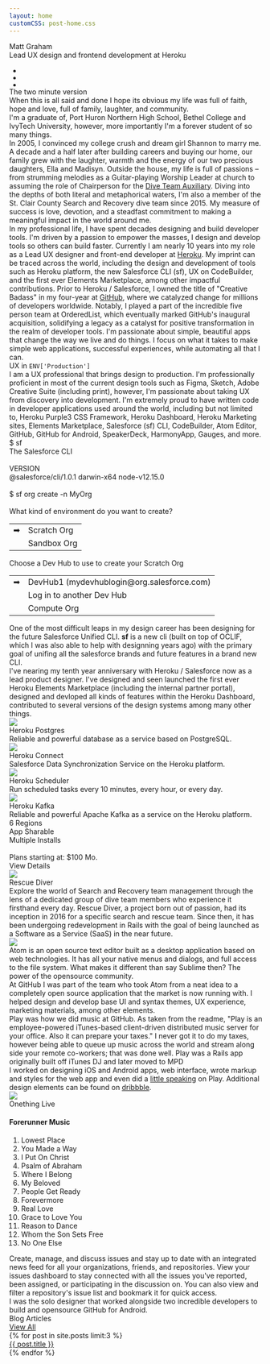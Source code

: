 ```yaml
---
layout: home
customCSS: post-home.css
---
```


<div class="welcome text-center">
    <div class="mb-3 text-5xl md:text-7xl lg:text-8xl uppercase lg:tracking-widest font-light">Matt Graham</div>
    <div class="text-red-500 font-serif text-xl md:text-2xl tracking-wide m-3">Lead UX design and frontend development at Heroku</div>
    <ul class="flex items-center my-6">
      <li class="mx-4">
        <a href="http://twitter.com/mattgraham" target="_blank">
          <div class="icon-x h-12 md:h-12 w-12 md:w-12"></div>
        </a>
      </li>
      <li class="mx-4">
        <a href="http://github.com/mattgraham" target="_blank">
          <div class="icon-github h-12 md:h-12 w-12 md:w-12"></div>
        </a>
      </li>
      <li class="mx-4">
        <a href="http://dribbble.com/mattgraham" target="_blank">
          <div class="icon-dribbble h-12 md:h-12 w-12 md:w-12"></div>
        </a>
      </li>
    </ul>
</div>

<div id="about" class="p-4 mb-12">  
  <div class="max-w-screen-lg	mx-auto py-8">
    <div class="text-5xl my-12 font-serif text-center">The two minute version</div>
    <div class="grid grid-cols-1 md:grid-cols-2 gap-8">
      <div>
        <div class="text-xl text-slate-700 leading-8 mb-6 max-w-prose mx-auto">
          When this is all said and done I hope its obvious my life was full of faith, hope and love, full of family, laughter, and community.
        </div>
        <div class="text-xl text-slate-700 leading-8 mb-6 max-w-prose mx-auto">
          I'm a graduate of, Port Huron Northern High School, Bethel College and IvyTech University, however, more importantly I'm a forever student of so many things.</div>
        <div class="text-xl text-slate-700 leading-8 mb-6 max-w-prose mx-auto">
          In 2005, I convinced my college crush and dream girl Shannon to marry me. A decade and a half later after building careers and buying our home, our family grew with the laughter, warmth and the energy of our two precious daughters, Ella and Madisyn. Outside the house, my life is full of passions – from strumming melodies as a Guitar-playing Worship Leader at church to assuming the role of Chairperson for the <a href="https://diveteamauxiliary.org" target="_blank">Dive Team Auxiliary</a>. Diving into the depths of both literal and metaphorical waters, I'm also a member of the St. Clair County Search and Recovery dive team since 2015. My measure of success is love, devotion, and a steadfast commitment to making a meaningful impact in the world around me.
        </div>
      </div>
      <div>
        <div class="text-xl text-slate-700 leading-8 mb-6 max-w-prose mx-auto">
          In my professional life, I have spent decades designing and build developer tools. I'm driven by a passion to empower the masses, I design and develop tools so others can build faster. Currently I am nearly 10 years into my role as a Lead UX designer and front-end developer at <a href="https://heroku.com" target="_blank">Heroku</a>. My imprint can be traced across the world, including the design and development of tools such as Heroku platform, the new Salesforce CLI (sf), UX on CodeBuilder, and the first ever Elements Marketplace, among other impactful contributions. Prior to Heroku / Salesforce, I owned the title of "Creative Badass" in my four-year at <a href="https://github.com" target="_blank">GitHub</a>, where we catalyzed change for millions of developers worldwide. Notably, I played a part of the incredible five person team at OrderedList, which eventually marked GitHub's inaugural acquisition, solidifying a legacy as a catalyst for positive transformation in the realm of developer tools. I'm passionate about simple, beautiful apps that change the way we live and do things. I focus on what it takes to make simple web applications, successful experiences, while automating all that I can.
        </div>
      </div>
    </div>
  </div>
</div>
<div class="bg-rose-700/90 py-12 px-4 text-white" id="">
  <div class="text-4xl md:text-5xl my-12 text-white font-serif text-center">UX <span class="italic">in</span> <code class="tracking-tight">ENV['Production']</code></div>
  <div class="text-xl text-white/70 leading-8 mb-6 max-w-prose mx-auto">
    <span class="font-bold">I am a UX professional that brings design to production.</span> I'm professionally proficient in most of the current design tools such as Figma, Sketch, Adobe Creative Suite (including print), however, I'm passionate about taking UX from discovery into development. I'm extremely proud to have written code in developer applications used around the world, including but not limited to, Heroku Purple3 CSS Framework, Heroku Dashboard, Heroku Marketing sites, Elements Marketplace, Salesforce (sf) CLI, CodeBuilder, Atom Editor, GitHub, GitHub for Android, SpeakerDeck, HarmonyApp, Gauges, and more.
  </div>
</div>

<div class="bg-black/90" id="salesforce-cli">
  <div class="w-full max-w-screen-2xl mx-auto grid lg:grid-cols-2 lg:gap-4">
    <div class="text-white font-mono text-sm bg-black p-12 lg:mt-12 order-1 lg:order-0 overflow-hidden">
      <div><span class="text-blue-500">$</span> sf</div>
      <div>The Salesforce CLI</div>
      <br/>
      <div class="font-bold mb-2">VERSION</div>
      <div>@salesforce/cli/1.0.1 darwin-x64 node-v12.15.0</div>
      <br/>
      <div><span class="text-blue-500">$</span> sf org create -n MyOrg</div>
      <br/>
      <div class="font-bold mb-2">What kind of environment do you want to create?</div>
      <table class="mb-4">
        <tr>
          <td class="">➡ </td>
          <td class="ph1">Scratch Org</td>
        </tr>
        <tr>
          <td class=""></td>
          <td class="ph1">Sandbox Org</td>
        </tr>
      </table>
      <div class="font-bold mb-2">Choose a Dev Hub to use to create your Scratch Org</div>
      <table class="mb-4">
        <tr>
          <td class="">➡ </td>
          <td class="ph1">DevHub1 (mydevhublogin@org.salesforce.com)</td>
        </tr>
        <tr>
          <td class=""></td>
          <td class="ph1">Log in to another Dev Hub</td>
        </tr>
        <tr>
          <td class=""></td>
          <td class="ph1">Compute Org</td>
        </tr>
      </table>
    </div>
    <div class="w-50 p-8 flex flex-col text-center order-0 lg:order-1">
      <div class="flex-auto"></div>
      <img src="/assets/images/heroku/logo-salesforce.svg" alt="" class="h-24 mb-4">
      <div class="text-white/80 max-w-prose text-lg">One of the most difficult leaps in my design career has been designing for the future Salesforce Unified CLI. <strong>sf</strong> is a new cli (built on top of OCLIF, which I was also able to help with designning years ago) with the primary goal of unifing all the salesforce brands and future features in a brand new CLI.</div>
      <div class="flex-auto"></div>
    </div>
  </div>
</div>

<div class="bg-gradient-to-r from-[#4e61a8] to-[#6d4a92] py-12" id="">
  <div class="w-full max-w-screen-2xl mx-auto grid lg:grid-cols-2 gap-4">
    <div class="w-50 p-8 flex flex-col text-center">
      <div class="flex-auto"></div>
        <div class="flex items-center mx-auto mb-6">
          <img src="/assets/images/heroku/logo-heroku.svg" class="h-12" alt="">
          <div class="w-4"></div>
          <img src="/assets/images/heroku/logo-salesforce.svg" class="h-12" alt="">
        </div>
      <div class="text-white/80 mb-4 max-w-prose text-lg mx-auto">
        I've nearing my tenth year anniversary with Heroku / Salesforce now as a lead product designer. I've designed and seen launched the first ever Heroku Elements Marketplace (including the internal partner portal), designed and devloped all kinds of features within the Heroku Dashboard, contributed to several versions of the design systems among many other things.
      </div>
      <div class="flex-auto"></div>
    </div>
    <div class="w-50 grid lg:grid-cols-2 gap-4 py-12 px-4">
      <div class="max-w-lg mx-auto bg-white/90 rounded shadow-xl p-4 text-center">
        <img class="h-16 w-16 mx-auto my-3" src="/assets/images/heroku/herokuPostgres.png">
        <div class="font-bold text-violet-900 my-1">Heroku Postgres</div>
        <div class="text-gray-600 text-sm">Reliable and powerful database as a service based on PostgreSQL.</div>
      </div>
      <div class="max-w-lg mx-auto bg-white/90 rounded shadow-xl p-4 text-center">
        <img class="h-16 w-16 mx-auto my-3" src="/assets/images/heroku/herokuConnect.png">
        <div class="font-bold text-violet-900 my-1">Heroku Connect</div>
        <div class="text-gray-600 text-sm">Salesforce Data Synchronization Service on the Heroku platform.</div>
      </div>
      <div class="max-w-lg mx-auto bg-white/90 rounded shadow-xl p-4 text-center">
        <img class="h-16 w-16 mx-auto my-3" src="/assets/images/heroku/herokuScheduler.png">
        <div class="font-bold text-violet-900 my-1">Heroku Scheduler</div>
        <div class="text-gray-600 text-sm">Run scheduled tasks every 10 minutes, every hour, or every day. </div>
      </div>
      <div class="max-w-lg mx-auto bg-white/90 rounded shadow-xl p-4 text-center relative">
        <img class="h-16 w-16 mx-auto my-3" src="/assets/images/heroku/herokuKafka.png">
        <div class="font-bold text-violet-900 my-1">Heroku Kafka</div>
        <div class="text-gray-600 text-sm">Reliable and powerful Apache Kafka as a service on the Heroku platform.</div>
        <div class="bg-violet-900/90 absolute top-0 right-0 left-0 bottom-0 flex flex-col p-4 text-sm rounded">
          <div class="flex-auto"></div>
          <div class="text-white lh-copy text-sm">
            <div class="font-bold">6 Regions</div>
            <div class="font-bold">App Sharable</div>
            <div class="font-bold">Multiple Installs</div>
            <br/>
            <div class="">Plans starting at: <span class="font-bold">$100 Mo.</span></div>
          </div>
          <div class="flex-auto"></div>
          <div class="">
            <div class="bg-white rounded-sm p-2 text-violet-900">View Details</div>
          </div>
        </div>
      </div>
    </div>
  </div>
</div>

<div class="bg-gradient-to-r from-black to-slate-950 py-12 text-white" id="rescuediver">
  <div class="w-full max-w-screen-2xl mx-auto grid lg:grid-cols-2 gap-4">
    <div class="flex flex-column items-center">
      <div class="flex-auto"></div>
      <div class="text-center">
        <div class="flex items-center m-6">
          <div class="flex-auto"></div>
          <img src="assets/images/rescue_diver_logo.svg" class="h-12 mr-4">
          <div class="tracking-tight bg-gradient-to-br from-red-400 via-red-700 to-rose-500 bg-clip-text text-transparent bg-clip-text text-transparent text-3xl md:text-4xl lg:text-6xl font-bold">Rescue Diver</div>
          <div class="flex-auto"></div>
        </div>
        <div class="text-lg text-white mx-4">
          Explore the world of Search and Recovery team management through the lens of a dedicated group of dive team members who experience it firsthand every day. Rescue Diver, a project born out of passion, had its inception in 2016 for a specific search and rescue team. Since then, it has been undergoing redevelopment in Rails with the goal of being launched as a Software as a Service (SaaS) in the near future.
        </div>
      </div>
      <div class="flex-auto"></div>
    </div>
    <div class="">
      <img src="assets/images/callout-reporting@2x.png" class="max-w-lg bg-white p-8 m-4 rounded shadow mx-auto">
    </div>
  </div>
</div>

<div class="bg-gradient-to-r from-[#EFEAE1] to-[#EFEAE1] overflow-hidden p-12">
  <div class="w-full max-w-screen-2xl mx-auto grid lg:grid-cols-2 gap-4">
    <div>
      <img src="assets/images/atom.png" alt="" class="w-50 lg:-mb-24 mb-12">
    </div>
    <div class="flex flex-col text-lg">
      <div class="flex-auto"></div>
      <img src="assets/images/atom-logo.svg" class="mb-12 h-16" alt="">
      <div class="mb-4">
        Atom is an open source text editor built as a desktop application based on web technologies. It has all your native menus and dialogs, and full access to the file system. What makes it different than say Sublime then? The power of the opensource community.
      </div>
      <div class="mb-4">
        At GitHub I was part of the team who took Atom from a neat idea to a completely open source application that the market is now running with. I helped design and develop base UI and syntax themes, UX experience, marketing materials, among other elements.
      </div>
      <div class="flex-auto"></div>
    </div>
  </div>
</div>

<div class="play bg-gradient-radial from-[#531E3A] to-[#33284D] overflow-hidden px-12 py-24">
  <div class="w-full max-w-screen-2xl mx-auto grid lg:grid-cols-2 gap-4">  
    <div class="flex flex-col text-left text-white py-12 md:pr-12 text-lg">
      <div class="flex-auto"></div>
      <div>
        <img src="assets/images/play-logo.png" class="mx-auto h-20 mb-12 mx-auto" alt="">
        <div class="mb-4 max-w-prose mx-auto">
          Play was how we did music at GitHub. As taken from the readme, "Play is an employee-powered iTunes-based client-driven distributed music server for your office. Also it can prepare your taxes." I never got it to do my taxes, however being able to queue up music across the world and stream along side your remote co-workers; that was done well. Play was a Rails app originally built off iTunes DJ and later moved to MPD
        </div>
        <div class="mb-4 max-w-prose mx-auto">
          I worked on designing iOS and Android apps, web interface, wrote markup and styles for the web app and even did a <a href="https://speakerdeck.com/mattgraham/github-play" target="_blank">little speaking</a> on Play. Additional design elements can be found on <a href="https://dribbble.com/mattgraham/projects/212617-Play" target="_blank">dribbble</a>.
        </div>
      </div>
      <div class="flex-auto"></div>
    </div>
    <div class="text-left grid md:grid-cols-2 gap-4">
      <div class="flex flex-col">
        <div class="flex-auto"></div>
        <img src="assets/images/510Smm7LcEL._SS500_.jpg" class="rounded shadow-lg border border-black" />
        <div class="flex-auto"></div>
      </div>
      <div class="md:pl-8 flex flex-col">
        <div class='flex-auto'></div>
        <div class="text-3xl text-white font-serif mb-1">Onething Live</div>
        <h4 class="text-fuchsia-500 mb-3">Forerunner Music</h4>
        <ol class="list-decimal list-inside	p-0 m-0">
          <li class="p-0 m-0 text-white hover:text-fuchsia-500">Lowest Place</li>
          <li class="p-0 m-0 text-white hover:text-fuchsia-500">You Made a Way</li>
          <li class="p-0 m-0 text-white hover:text-fuchsia-500">I Put On Christ</li>
          <li class="p-0 m-0 text-white hover:text-fuchsia-500">Psalm of Abraham</li>
          <li class="p-0 m-0 text-white hover:text-fuchsia-500">Where I Belong</li>
          <li class="p-0 m-0 text-white hover:text-fuchsia-500">My Beloved</li>
          <li class="p-0 m-0 text-white hover:text-fuchsia-500">People Get Ready</li>
          <li class="p-0 m-0 text-white hover:text-fuchsia-500">Forevermore</li>
          <li class="p-0 m-0 text-white hover:text-fuchsia-500">Real Love</li>
          <li class="p-0 m-0 text-white hover:text-fuchsia-500">Grace to Love You</li>
          <li class="p-0 m-0 text-white hover:text-fuchsia-500">Reason to Dance</li>
          <li class="p-0 m-0 text-white hover:text-fuchsia-500">Whom the Son Sets Free</li>
          <li class="p-0 m-0 text-white hover:text-fuchsia-500">No One Else</li>
        </ol>
        <div class='flex-auto'></div>
      </div>
    </div>
  </div>
</div>

<div class="play bg-gradient-radial from-[#531E3A] to-[#33284D] overflow-hidden px-12 py-24 github-android">
  <div class="w-full max-w-screen-2xl mx-auto grid lg:grid-cols-2 gap-4">
    <div class="portfolio-item-demo">
        <img src="assets/images/android-demo.png" alt="" class="mx-auto">
    </div>
    <div class="order-0 lg:order-1 flex flex-col text-left text-white py-12 text-lg">
      <div class="flex-auto"></div>
      <img src="assets/images/githubandroid-logo.svg" class="h-16 mx-auto mb-6" alt="">
      <div class="mb-4 max-w-prose mx-auto">
        Create, manage, and discuss issues and stay up to date with an integrated news feed for all your organizations, friends, and repositories. View your issues dashboard to stay connected with all the issues you've reported, been assigned, or participating in the discussion on. You can also view and filter a repository's issue list and bookmark it for quick access.
      </div>
      <div class="mb-4 max-w-prose mx-auto">
        I was the solo designer that worked alongside two incredible developers to build and opensource GitHub for Android.
      </div>
      <div class="flex-auto"></div>
    </div>
  </div>
</div>

<div class="bg-zinc-900 py-24 px-6 text-center">
  <div class="mx-auto w-full max-w-screen-2xl flex items-center mb-12">
    <div class="text-3xl text-white font-serif">Blog Articles</div>
    <div class="flex-auto"></div>
    <a href="/articles.html" class="rounded border-blue-500 border px-2 py-1 no-underline">View All</a>
  </div>

  <div class="grid grid-cols-1 lg:grid-cols-3 gap-6 text-center mx-auto w-full max-w-screen-2xl">
    {% for post in site.posts limit:3 %}
      <a href="{{ post.url }}" class="text-white no-underline">
        <img src="{{ post.thumb }}" alt="" class="rounded">
        <div class="my-3 text-xl">{{ post.title }}</div>
      </a>
    {% endfor %}
  </div>
</div>
